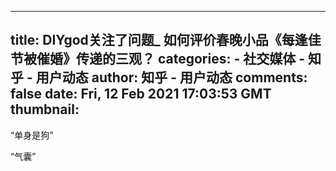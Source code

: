 
---
title: DIYgod关注了问题_ 如何评价春晚小品《每逢佳节被催婚》传递的三观？
categories: 
    - 社交媒体
    - 知乎 - 用户动态
author: 知乎 - 用户动态
comments: false
date: Fri, 12 Feb 2021 17:03:53 GMT
thumbnail: 
---

<div>   
<p>“单身是狗”</p><p>“气囊”</p>  
</div>
            